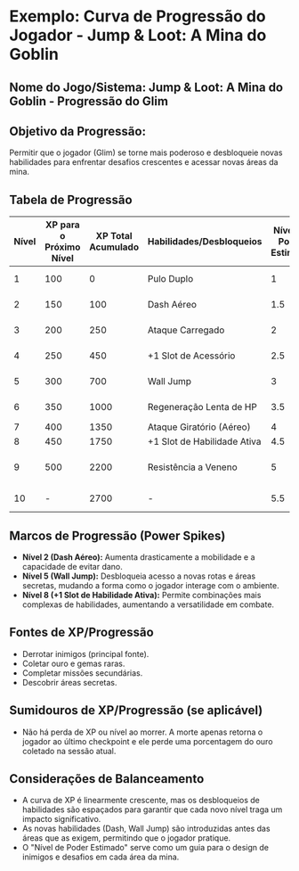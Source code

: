 # Exemplo: Curva de Progressão do Jogador - Jump & Loot: A Mina do Goblin

## Nome do Jogo/Sistema: Jump & Loot: A Mina do Goblin - Progressão do Glim

## Objetivo da Progressão:
Permitir que o jogador (Glim) se torne mais poderoso e desbloqueie novas habilidades para enfrentar desafios crescentes e acessar novas áreas da mina.

## Tabela de Progressão

| Nível | XP para o Próximo Nível | XP Total Acumulado | Habilidades/Desbloqueios | Nível de Poder Estimado | Notas/Comentários |
|-------|-------------------------|--------------------|--------------------------|-------------------------|-------------------|
| 1     | 100                     | 0                  | Pulo Duplo               | 1                       | Início do jogo, tutorial |
| 2     | 150                     | 100                | Dash Aéreo               | 1.5                     | Essencial para navegação |
| 3     | 200                     | 250                | Ataque Carregado         | 2                       | Primeiro aumento de dano |
| 4     | 250                     | 450                | +1 Slot de Acessório     | 2.5                     | Mais opções de build |
| 5     | 300                     | 700                | Wall Jump                | 3                       | Acesso a novas áreas |
| 6     | 350                     | 1000               | Regeneração Lenta de HP  | 3.5                     | Aumenta a sobrevivência |
| 7     | 400                     | 1350               | Ataque Giratório (Aéreo) | 4                       | Combate aéreo |
| 8     | 450                     | 1750               | +1 Slot de Habilidade Ativa | 4.5                     | Mais versatilidade |
| 9     | 500                     | 2200               | Resistência a Veneno     | 5                       | Para áreas com armadilhas de veneno |
| 10    | -                       | 2700               | -                        | 5.5                     | Nível máximo, foco em equipamento |

## Marcos de Progressão (Power Spikes)
*   **Nível 2 (Dash Aéreo):** Aumenta drasticamente a mobilidade e a capacidade de evitar dano.
*   **Nível 5 (Wall Jump):** Desbloqueia acesso a novas rotas e áreas secretas, mudando a forma como o jogador interage com o ambiente.
*   **Nível 8 (+1 Slot de Habilidade Ativa):** Permite combinações mais complexas de habilidades, aumentando a versatilidade em combate.

## Fontes de XP/Progressão
*   Derrotar inimigos (principal fonte).
*   Coletar ouro e gemas raras.
*   Completar missões secundárias.
*   Descobrir áreas secretas.

## Sumidouros de XP/Progressão (se aplicável)
*   Não há perda de XP ou nível ao morrer. A morte apenas retorna o jogador ao último checkpoint e ele perde uma porcentagem do ouro coletado na sessão atual.

## Considerações de Balanceamento
*   A curva de XP é linearmente crescente, mas os desbloqueios de habilidades são espaçados para garantir que cada novo nível traga um impacto significativo.
*   As novas habilidades (Dash, Wall Jump) são introduzidas antes das áreas que as exigem, permitindo que o jogador pratique.
*   O "Nível de Poder Estimado" serve como um guia para o design de inimigos e desafios em cada área da mina.
